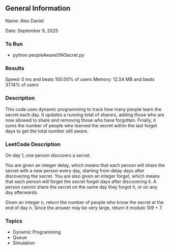 ## General Information
Name: Alex Daniel

Date: September 9, 2025

### To Run
- python peopleAwareOfASecret.py

### Results
Speed: 0 ms and beats 100.00% of users
Memory: 12.54 MB and beats 37.14% of users

### Description
This code uses dynamic programming to track how many people learn the secret each day. It updates a running total of sharers, adding those who are now allowed to share and removing those who have forgotten. Finally, it sums the number of people who learned the secret within the last forget days to get the total number still aware.

### LeetCode Description
On day 1, one person discovers a secret.

You are given an integer delay, which means that each person will share the secret with a new person every day, starting from delay days after discovering the secret. You are also given an integer forget, which means that each person will forget the secret forget days after discovering it. A person cannot share the secret on the same day they forgot it, or on any day afterwards.

Given an integer n, return the number of people who know the secret at the end of day n. Since the answer may be very large, return it modulo 109 + 7.

### Topics
- Dynamic Programming
- Queue
- Simulation